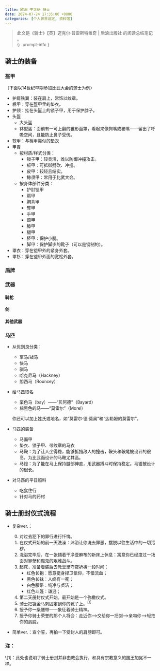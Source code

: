 ```yaml
---
title: 欧洲 中世纪 骑士
date: 2024-07-24 17:35:00 +0800
categories: [个人世界设定, 资料馆] 
---
```

> 此文是《骑士》【英】迈克尔·普雷斯特维奇 \| 后浪出版社  的阅读总结笔记 。  
{: .prompt-info }   

## 骑士的装备

### 盔甲

（下面以14世纪早期参加比武大会的骑士为例）

- 护肩铁翼：装在肩上，常饰以纹章。  
- 棉甲：穿在盔甲里的垫衣。  
- 护颈：挂在头盔上的锁子甲，用于保护脖子。  
- 头盔
  - 大头盔  
  - 钵型盔：面前有一可上翻的锥形面罩，看起来像狗嘴或猪嘴——留出了呼吸空间，且能防止鼻子受伤。  
- 软甲：与棉甲类似的垫衣  
- 甲胄    
  - 按材质/样式分类：
      - 锁子甲：较灵活，难以防御冲撞攻击。    
      - 板甲：可抵御劈砍、冲撞。  
      - 皮甲：较轻且结实。  
      - 鲸须甲：常用于比武大会。  
  - 按身体部件分类：
      - 护肘铠甲  
      - 肩甲
      - 胸背甲  
      - 臂甲
      - 手甲  
      - 颈甲
      - 膝甲  
      - 腿甲  
      - 胫甲：保护小腿。  
      - 脚甲：保护脚步的靴子（可以是钢制的）。  
- 罩衣：穿在铠甲外的紧身外套。  
- 罩衫：穿在铠甲外面的宽松外套。  



### 盾牌



### 武器

#### 骑枪

#### 剑

#### 其他武器



### 马匹

- 从优到良分类：  

  - 军马/战马  
  - 快马  
  - 驯马  
  - 哈克尼马（Hackney）  
  - 朗西马（Rouncey）  

- 给马匹取名

  - 栗色马（bay）——“贝阿德”（Bayard）  
  - 棕黑色的马——“莫雷尔”（Morel）  

  你还可以加上姓氏或地名，如“莫雷尔·德·莫奥”和“达勒姆的莫雷尔”。  

- 马匹的装备  

  - 马面甲  
  - 垫衣、锁子甲、带纹章的马衣  
  - 马鞍：为了让人坐得稳，能够抵挡敌人的撞击，鞍头和鞍尾被设计的很高。为比武而设计的马鞍尤其高。  
  - 马镫：为了能在马上保持腿部伸直，用武器搏斗时保持稳定，马镫被设计的很长。  

- 对马匹的平日照料   

  - 吃食住行   
  - 针对马的药材  



## 骑士册封仪式流程

- 复杂ver.：

    0. 对过去犯下的罪行进行忏悔。  
    1. 在仪式开始的前一天洗澡：沐浴让你洗去罪恶，摆脱以往生活中的一切污秽。   
    2. 洗浴完毕后，在一张铺着干净亚麻布的新床上休息：寓意你已经度过一场面对罪孽和魔鬼的艰难战斗。  
    3. 起床，准备着装后去教堂里守夜祈祷一段时间：  
       - 红色长袍：愿意挺身捍卫信仰，不惜流血；  
       - 黑色长袜：人终有一死；  
       - 白色腰带：纯净与贞洁；  
       - 红色斗篷：谦逊；  
    4. 第二天册封仪式开始。最开始是一个弥撒仪式。  
    5. 骑士把镀金马刺固定到你的靴子上。<sup><a href="#note1">[1]</a></sup>  
    6. 授予你一条腰带——象征着骑士精神。   
    7. 授予你骑士荣誉的那个人将会：走近你——>交给你一把剑——>亲吻你——>轻拍你的肩膀。   



- 简单ver.：宣个誓，再拍一下受封人的肩膀即可。  






### 注：  
<a name="note1">
\[1]：此处也说明了骑士册封并非由教会执行，和具有宗教意义的国王加冕不一样。</a>

